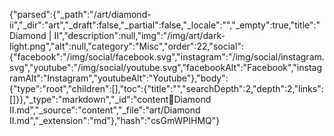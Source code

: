 {"parsed":{"_path":"/art/diamond-ii","_dir":"art","_draft":false,"_partial":false,"_locale":"","_empty":true,"title":"Diamond | II","description":null,"img":"/img/art/dark-light.png","alt":null,"category":"Misc","order":22,"social":{"facebook":"/img/social/facebook.svg","instagram":"/img/social/instagram.svg","youtube":"/img/social/youtube.svg","facebookAlt":"Facebook","instagramAlt":"Instagram","youtubeAlt":"Youtube"},"body":{"type":"root","children":[],"toc":{"title":"","searchDepth":2,"depth":2,"links":[]}},"_type":"markdown","_id":"content:art:Diamond II.md","_source":"content","_file":"art/Diamond II.md","_extension":"md"},"hash":"csGmWPIHMQ"}